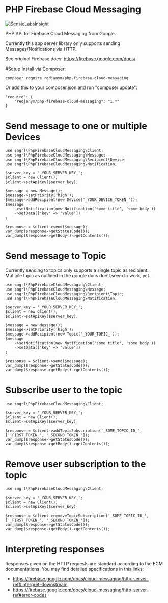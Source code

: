 # PHP Firebase Cloud Messaging

[![SensioLabsInsight](https://insight.sensiolabs.com/projects/83a88985-9752-463b-ae62-7abb06aea791/big.png)](https://insight.sensiolabs.com/projects/83a88985-9752-463b-ae62-7abb06aea791)

PHP API for Firebase Cloud Messaging from Google.

Currently this app server library only supports sending Messages/Notifications via HTTP.

See original Firebase docs: https://firebase.google.com/docs/

#Setup
Install via Composer:
```
composer require redjanym/php-firebase-cloud-messaging
```

Or add this to your composer.json and run "composer update":

```
"require": {
    "redjanym/php-firebase-cloud-messaging": "1.*"
}
```

# Send message to **one or multiple** Devices
```
use sngrl\PhpFirebaseCloudMessaging\Client;
use sngrl\PhpFirebaseCloudMessaging\Message;
use sngrl\PhpFirebaseCloudMessaging\Recipient\Device;
use sngrl\PhpFirebaseCloudMessaging\Notification;

$server_key = '_YOUR_SERVER_KEY_';
$client = new Client();
$client->setApiKey($server_key);

$message = new Message();
$message->setPriority('high');
$message->addRecipient(new Device('_YOUR_DEVICE_TOKEN_'));
$message
    ->setNotification(new Notification('some title', 'some body'))
    ->setData(['key' => 'value'])
;

$response = $client->send($message);
var_dump($response->getStatusCode());
var_dump($response->getBody()->getContents());
```

# Send message to Topic
Currently sending to topics only supports a single topic as recipient. Mutliple topic as outlined
in the google docs don't seem to work, yet.
```
use sngrl\PhpFirebaseCloudMessaging\Client;
use sngrl\PhpFirebaseCloudMessaging\Message;
use sngrl\PhpFirebaseCloudMessaging\Recipient\Topic;
use sngrl\PhpFirebaseCloudMessaging\Notification;

$server_key = '_YOUR_SERVER_KEY_';
$client = new Client();
$client->setApiKey($server_key);

$message = new Message();
$message->setPriority('high');
$message->addRecipient(new Topic('_YOUR_TOPIC_'));
$message
    ->setNotification(new Notification('some title', 'some body'))
    ->setData(['key' => 'value'])
;

$response = $client->send($message);
var_dump($response->getStatusCode());
var_dump($response->getBody()->getContents());
```

# Subscribe user to the topic
```
use sngrl\PhpFirebaseCloudMessaging\Client;

$server_key = '_YOUR_SERVER_KEY_';
$client = new Client();
$client->setApiKey($server_key);

$response = $client->addTopicSubscription('_SOME_TOPIC_ID_', ['_FIRST_TOKEN_', '_SECOND_TOKEN_']);
var_dump($response->getStatusCode());
var_dump($response->getBody()->getContents());
```

# Remove user subscription to the topic
```
use sngrl\PhpFirebaseCloudMessaging\Client;

$server_key = '_YOUR_SERVER_KEY_';
$client = new Client();
$client->setApiKey($server_key);

$response = $client->removeTopicSubscription('_SOME_TOPIC_ID_', ['_FIRST_TOKEN_', '_SECOND_TOKEN_']);
var_dump($response->getStatusCode());
var_dump($response->getBody()->getContents());
```

# Interpreting responses
Responses given on the HTTP requests are standard according to the FCM documentations. You may find detailed specifications in this links:
* https://firebase.google.com/docs/cloud-messaging/http-server-ref#interpret-downstream
* https://firebase.google.com/docs/cloud-messaging/http-server-ref#error-codes